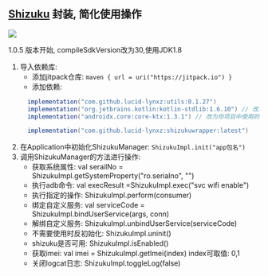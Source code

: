 ## [Shizuku](https://github.com/RikkaApps/Shizuku) 封装, 简化使用操作
[![](https://jitpack.io/v/lucid-lynxz/shizukuwrapper.svg)](https://jitpack.io/#lucid-lynxz/shizukuwrapper)

1.0.5 版本开始, compileSdkVersion改为30,使用JDK1.8

1. 导入依赖库:
    * 添加jitpack仓库: `maven { url = uri("https://jitpack.io") }`
    * 添加依赖:
    ```groovy
      implementation("com.github.lucid-lynxz:utils:0.1.27")
      implementation("org.jetbrains.kotlin:kotlin-stdlib:1.6.10") // 改为你项目中使用的版本
      implementation("androidx.core:core-ktx:1.3.1") // 改为你项目中使用的版本
   
      implementation("com.github.lucid-lynxz:shizukuwrapper:latest")
    ```
2. 在Application中初始化ShizukuManager: `ShizukuImpl.init("app包名")`
3. 调用ShizukuManager的方法进行操作:
   * 获取系统属性: val serailNo = ShizukuImpl.getSystemProperty("ro.serialno", "")
   * 执行adb命令: val execResult =ShizukuImpl.exec("svc wifi enable")
   * 执行指定的操作: ShizukuImpl.perform(consumer)
   * 绑定自定义服务: val serviceCode = ShizukuImpl.bindUserService(args, conn)
   * 解绑自定义服务: ShizukuImpl.unbindUserService(serviceCode)
   * 不需要使用时反初始化: ShizukuImpl.uninit()
   * shizuku是否可用: ShizukuImpl.isEnabled()
   * 获取imei: val imei = ShizukuImpl.getImei(index)  index可取值: 0,1
   * 关闭logcat日志: ShizukuImpl.toggleLog(false)